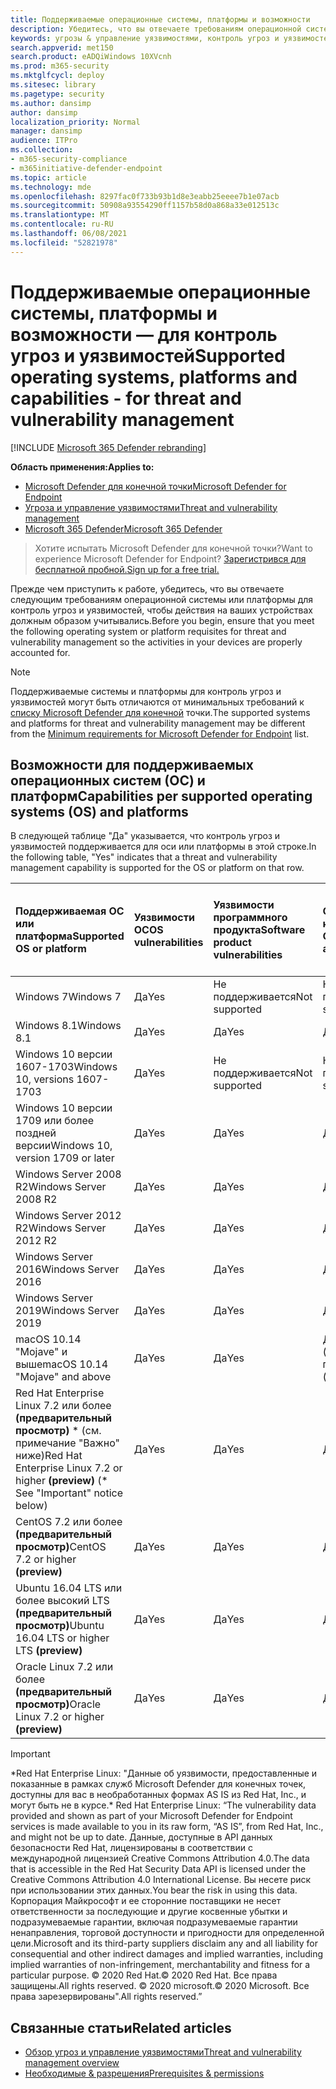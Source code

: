 ```yaml
---
title: Поддерживаемые операционные системы, платформы и возможности
description: Убедитесь, что вы отвечаете требованиям операционной системы или платформы для контроль угроз и уязвимостей, чтобы действия на всех устройствах должным образом учитывались.
keywords: угрозы & управление уязвимостями, контроль угроз и уязвимостей, операционная система, требования к платформе, необходимые условия, поддерживаемая ос Microsoft Defender для Endpoint-tvm, Microsoft Defender для Endpoint-tvm, поддерживаемые операционные системы, поддерживаемые платформы, поддержка Linux, поддержка mac
search.appverid: met150
search.product: eADQiWindows 10XVcnh
ms.prod: m365-security
ms.mktglfcycl: deploy
ms.sitesec: library
ms.pagetype: security
ms.author: dansimp
author: dansimp
localization_priority: Normal
manager: dansimp
audience: ITPro
ms.collection:
- m365-security-compliance
- m365initiative-defender-endpoint
ms.topic: article
ms.technology: mde
ms.openlocfilehash: 8297fac0f733b93b1d8e3eabb25eeee7b1e07acb
ms.sourcegitcommit: 50908a93554290ff1157b58d0a868a33e012513c
ms.translationtype: MT
ms.contentlocale: ru-RU
ms.lasthandoff: 06/08/2021
ms.locfileid: "52821978"
---
```

# <a name="supported-operating-systems-platforms-and-capabilities---for-threat-and-vulnerability-management"></a><span data-ttu-id="086fc-104">Поддерживаемые операционные системы, платформы и возможности — для контроль угроз и уязвимостей</span><span class="sxs-lookup"><span data-stu-id="086fc-104">Supported operating systems, platforms and capabilities - for threat and vulnerability management</span></span>

[!INCLUDE [Microsoft 365 Defender rebranding](../../includes/microsoft-defender.md)]

<span data-ttu-id="086fc-105">**Область применения:**</span><span class="sxs-lookup"><span data-stu-id="086fc-105">**Applies to:**</span></span>

- [<span data-ttu-id="086fc-106">Microsoft Defender для конечной точки</span><span class="sxs-lookup"><span data-stu-id="086fc-106">Microsoft Defender for Endpoint</span></span>](https://go.microsoft.com/fwlink/?linkid=2154037)
- [<span data-ttu-id="086fc-107">Угроза и управление уязвимостями</span><span class="sxs-lookup"><span data-stu-id="086fc-107">Threat and vulnerability management</span></span>](next-gen-threat-and-vuln-mgt.md)
- [<span data-ttu-id="086fc-108">Microsoft 365 Defender</span><span class="sxs-lookup"><span data-stu-id="086fc-108">Microsoft 365 Defender</span></span>](https://go.microsoft.com/fwlink/?linkid=2118804)

><span data-ttu-id="086fc-109">Хотите испытать Microsoft Defender для конечной точки?</span><span class="sxs-lookup"><span data-stu-id="086fc-109">Want to experience Microsoft Defender for Endpoint?</span></span> [<span data-ttu-id="086fc-110">Зарегистрився для бесплатной пробной.</span><span class="sxs-lookup"><span data-stu-id="086fc-110">Sign up for a free trial.</span></span>](https://www.microsoft.com/microsoft-365/windows/microsoft-defender-atp?ocid=docs-wdatp-portaloverview-abovefoldlink)

<span data-ttu-id="086fc-111">Прежде чем приступить к работе, убедитесь, что вы отвечаете следующим требованиям операционной системы или платформы для контроль угроз и уязвимостей, чтобы действия на ваших устройствах должным образом учитывались.</span><span class="sxs-lookup"><span data-stu-id="086fc-111">Before you begin, ensure that you meet the following operating system or platform requisites for threat and vulnerability management so the activities in your devices are properly accounted for.</span></span>

>[!NOTE]
><span data-ttu-id="086fc-112">Поддерживаемые системы и платформы для контроль угроз и уязвимостей могут быть отличаются от минимальных требований к [списку Microsoft Defender для конечной](minimum-requirements.md) точки.</span><span class="sxs-lookup"><span data-stu-id="086fc-112">The supported systems and platforms for threat and vulnerability management may be different from the [Minimum requirements for Microsoft Defender for Endpoint](minimum-requirements.md) list.</span></span>

## <a name="capabilities-per-supported-operating-systems-os-and-platforms"></a><span data-ttu-id="086fc-113">Возможности для поддерживаемых операционных систем (ОС) и платформ</span><span class="sxs-lookup"><span data-stu-id="086fc-113">Capabilities per supported operating systems (OS) and platforms</span></span>

<span data-ttu-id="086fc-114">В следующей таблице "Да" указывается, что контроль угроз и уязвимостей поддерживается для оси или платформы в этой строке.</span><span class="sxs-lookup"><span data-stu-id="086fc-114">In the following table, "Yes" indicates that a threat and vulnerability management capability is supported for the OS or platform on that row.</span></span>

<span data-ttu-id="086fc-115">Поддерживаемая ОС или платформа</span><span class="sxs-lookup"><span data-stu-id="086fc-115">Supported OS or platform</span></span> | <span data-ttu-id="086fc-116">Уязвимости ОС</span><span class="sxs-lookup"><span data-stu-id="086fc-116">OS vulnerabilities</span></span> | <span data-ttu-id="086fc-117">Уязвимости программного продукта</span><span class="sxs-lookup"><span data-stu-id="086fc-117">Software product vulnerabilities</span></span> | <span data-ttu-id="086fc-118">Оценка конфигурации ОС</span><span class="sxs-lookup"><span data-stu-id="086fc-118">OS configuration assessment</span></span> | <span data-ttu-id="086fc-119">Оценка конфигурации элементов управления безопасностью</span><span class="sxs-lookup"><span data-stu-id="086fc-119">Security controls configuration assessment</span></span> | <span data-ttu-id="086fc-120">Оценка конфигурации программного продукта</span><span class="sxs-lookup"><span data-stu-id="086fc-120">Software product configuration assessment</span></span>
:---|:---|:---|:---|:---|:---
<span data-ttu-id="086fc-121">Windows 7</span><span class="sxs-lookup"><span data-stu-id="086fc-121">Windows 7</span></span> | <span data-ttu-id="086fc-122">Да</span><span class="sxs-lookup"><span data-stu-id="086fc-122">Yes</span></span> | <span data-ttu-id="086fc-123">Не поддерживается</span><span class="sxs-lookup"><span data-stu-id="086fc-123">Not supported</span></span> | <span data-ttu-id="086fc-124">Не поддерживается</span><span class="sxs-lookup"><span data-stu-id="086fc-124">Not supported</span></span> | <span data-ttu-id="086fc-125">Не поддерживается</span><span class="sxs-lookup"><span data-stu-id="086fc-125">Not supported</span></span> | <span data-ttu-id="086fc-126">Не поддерживается</span><span class="sxs-lookup"><span data-stu-id="086fc-126">Not supported</span></span>
<span data-ttu-id="086fc-127">Windows 8.1</span><span class="sxs-lookup"><span data-stu-id="086fc-127">Windows 8.1</span></span> | <span data-ttu-id="086fc-128">Да</span><span class="sxs-lookup"><span data-stu-id="086fc-128">Yes</span></span> | <span data-ttu-id="086fc-129">Да</span><span class="sxs-lookup"><span data-stu-id="086fc-129">Yes</span></span> | <span data-ttu-id="086fc-130">Да</span><span class="sxs-lookup"><span data-stu-id="086fc-130">Yes</span></span> | <span data-ttu-id="086fc-131">Да</span><span class="sxs-lookup"><span data-stu-id="086fc-131">Yes</span></span>| <span data-ttu-id="086fc-132">Да</span><span class="sxs-lookup"><span data-stu-id="086fc-132">Yes</span></span>
<span data-ttu-id="086fc-133">Windows 10 версии 1607-1703</span><span class="sxs-lookup"><span data-stu-id="086fc-133">Windows 10, versions 1607-1703</span></span> | <span data-ttu-id="086fc-134">Да</span><span class="sxs-lookup"><span data-stu-id="086fc-134">Yes</span></span>  | <span data-ttu-id="086fc-135">Не поддерживается</span><span class="sxs-lookup"><span data-stu-id="086fc-135">Not supported</span></span> | <span data-ttu-id="086fc-136">Не поддерживается</span><span class="sxs-lookup"><span data-stu-id="086fc-136">Not supported</span></span> | <span data-ttu-id="086fc-137">Не поддерживается</span><span class="sxs-lookup"><span data-stu-id="086fc-137">Not supported</span></span> | <span data-ttu-id="086fc-138">Не поддерживается</span><span class="sxs-lookup"><span data-stu-id="086fc-138">Not supported</span></span>
<span data-ttu-id="086fc-139">Windows 10 версии 1709 или более поздней версии</span><span class="sxs-lookup"><span data-stu-id="086fc-139">Windows 10, version 1709 or later</span></span> | <span data-ttu-id="086fc-140">Да</span><span class="sxs-lookup"><span data-stu-id="086fc-140">Yes</span></span> | <span data-ttu-id="086fc-141">Да</span><span class="sxs-lookup"><span data-stu-id="086fc-141">Yes</span></span> | <span data-ttu-id="086fc-142">Да</span><span class="sxs-lookup"><span data-stu-id="086fc-142">Yes</span></span> | <span data-ttu-id="086fc-143">Да</span><span class="sxs-lookup"><span data-stu-id="086fc-143">Yes</span></span> | <span data-ttu-id="086fc-144">Да</span><span class="sxs-lookup"><span data-stu-id="086fc-144">Yes</span></span>
<span data-ttu-id="086fc-145">Windows Server 2008 R2</span><span class="sxs-lookup"><span data-stu-id="086fc-145">Windows Server 2008 R2</span></span> | <span data-ttu-id="086fc-146">Да</span><span class="sxs-lookup"><span data-stu-id="086fc-146">Yes</span></span> | <span data-ttu-id="086fc-147">Да</span><span class="sxs-lookup"><span data-stu-id="086fc-147">Yes</span></span> | <span data-ttu-id="086fc-148">Да</span><span class="sxs-lookup"><span data-stu-id="086fc-148">Yes</span></span> | <span data-ttu-id="086fc-149">Да</span><span class="sxs-lookup"><span data-stu-id="086fc-149">Yes</span></span> | <span data-ttu-id="086fc-150">Да</span><span class="sxs-lookup"><span data-stu-id="086fc-150">Yes</span></span>
<span data-ttu-id="086fc-151">Windows Server 2012 R2</span><span class="sxs-lookup"><span data-stu-id="086fc-151">Windows Server 2012 R2</span></span> | <span data-ttu-id="086fc-152">Да</span><span class="sxs-lookup"><span data-stu-id="086fc-152">Yes</span></span> | <span data-ttu-id="086fc-153">Да</span><span class="sxs-lookup"><span data-stu-id="086fc-153">Yes</span></span> | <span data-ttu-id="086fc-154">Да</span><span class="sxs-lookup"><span data-stu-id="086fc-154">Yes</span></span> | <span data-ttu-id="086fc-155">Да</span><span class="sxs-lookup"><span data-stu-id="086fc-155">Yes</span></span> | <span data-ttu-id="086fc-156">Да</span><span class="sxs-lookup"><span data-stu-id="086fc-156">Yes</span></span>
<span data-ttu-id="086fc-157">Windows Server 2016</span><span class="sxs-lookup"><span data-stu-id="086fc-157">Windows Server 2016</span></span> | <span data-ttu-id="086fc-158">Да</span><span class="sxs-lookup"><span data-stu-id="086fc-158">Yes</span></span> | <span data-ttu-id="086fc-159">Да</span><span class="sxs-lookup"><span data-stu-id="086fc-159">Yes</span></span> | <span data-ttu-id="086fc-160">Да</span><span class="sxs-lookup"><span data-stu-id="086fc-160">Yes</span></span> | <span data-ttu-id="086fc-161">Да</span><span class="sxs-lookup"><span data-stu-id="086fc-161">Yes</span></span> | <span data-ttu-id="086fc-162">Да</span><span class="sxs-lookup"><span data-stu-id="086fc-162">Yes</span></span>
<span data-ttu-id="086fc-163">Windows Server 2019</span><span class="sxs-lookup"><span data-stu-id="086fc-163">Windows Server 2019</span></span> | <span data-ttu-id="086fc-164">Да</span><span class="sxs-lookup"><span data-stu-id="086fc-164">Yes</span></span> | <span data-ttu-id="086fc-165">Да</span><span class="sxs-lookup"><span data-stu-id="086fc-165">Yes</span></span> | <span data-ttu-id="086fc-166">Да</span><span class="sxs-lookup"><span data-stu-id="086fc-166">Yes</span></span> | <span data-ttu-id="086fc-167">Да</span><span class="sxs-lookup"><span data-stu-id="086fc-167">Yes</span></span> | <span data-ttu-id="086fc-168">Да</span><span class="sxs-lookup"><span data-stu-id="086fc-168">Yes</span></span>
<span data-ttu-id="086fc-169">macOS 10.14 "Mojave" и выше</span><span class="sxs-lookup"><span data-stu-id="086fc-169">macOS 10.14 "Mojave" and above</span></span> | <span data-ttu-id="086fc-170">Да</span><span class="sxs-lookup"><span data-stu-id="086fc-170">Yes</span></span> | <span data-ttu-id="086fc-171">Да</span><span class="sxs-lookup"><span data-stu-id="086fc-171">Yes</span></span> | <span data-ttu-id="086fc-172">Да (предварительный просмотр)</span><span class="sxs-lookup"><span data-stu-id="086fc-172">Yes (preview)</span></span> | <span data-ttu-id="086fc-173">Да (предварительный просмотр)</span><span class="sxs-lookup"><span data-stu-id="086fc-173">Yes (preview)</span></span> | <span data-ttu-id="086fc-174">Да (предварительный просмотр)</span><span class="sxs-lookup"><span data-stu-id="086fc-174">Yes (preview)</span></span>
<span data-ttu-id="086fc-175">Red Hat Enterprise Linux 7.2 или более **(предварительный просмотр)** \* (см. примечание "Важно" ниже)</span><span class="sxs-lookup"><span data-stu-id="086fc-175">Red Hat Enterprise Linux 7.2 or higher **(preview)** (\* See "Important" notice below)</span></span> | <span data-ttu-id="086fc-176">Да</span><span class="sxs-lookup"><span data-stu-id="086fc-176">Yes</span></span> | <span data-ttu-id="086fc-177">Да</span><span class="sxs-lookup"><span data-stu-id="086fc-177">Yes</span></span> | <span data-ttu-id="086fc-178">Да</span><span class="sxs-lookup"><span data-stu-id="086fc-178">Yes</span></span> | <span data-ttu-id="086fc-179">Да</span><span class="sxs-lookup"><span data-stu-id="086fc-179">Yes</span></span> | <span data-ttu-id="086fc-180">Да</span><span class="sxs-lookup"><span data-stu-id="086fc-180">Yes</span></span>
<span data-ttu-id="086fc-181">CentOS 7.2 или более **(предварительный просмотр)**</span><span class="sxs-lookup"><span data-stu-id="086fc-181">CentOS 7.2 or higher **(preview)**</span></span> | <span data-ttu-id="086fc-182">Да</span><span class="sxs-lookup"><span data-stu-id="086fc-182">Yes</span></span> | <span data-ttu-id="086fc-183">Да</span><span class="sxs-lookup"><span data-stu-id="086fc-183">Yes</span></span> | <span data-ttu-id="086fc-184">Да</span><span class="sxs-lookup"><span data-stu-id="086fc-184">Yes</span></span> | <span data-ttu-id="086fc-185">Да</span><span class="sxs-lookup"><span data-stu-id="086fc-185">Yes</span></span> | <span data-ttu-id="086fc-186">Да</span><span class="sxs-lookup"><span data-stu-id="086fc-186">Yes</span></span>
<span data-ttu-id="086fc-187">Ubuntu 16.04 LTS или более высокий LTS **(предварительный просмотр)**</span><span class="sxs-lookup"><span data-stu-id="086fc-187">Ubuntu 16.04 LTS or higher LTS **(preview)**</span></span> | <span data-ttu-id="086fc-188">Да</span><span class="sxs-lookup"><span data-stu-id="086fc-188">Yes</span></span> | <span data-ttu-id="086fc-189">Да</span><span class="sxs-lookup"><span data-stu-id="086fc-189">Yes</span></span> | <span data-ttu-id="086fc-190">Да</span><span class="sxs-lookup"><span data-stu-id="086fc-190">Yes</span></span> | <span data-ttu-id="086fc-191">Да</span><span class="sxs-lookup"><span data-stu-id="086fc-191">Yes</span></span> | <span data-ttu-id="086fc-192">Да</span><span class="sxs-lookup"><span data-stu-id="086fc-192">Yes</span></span>
<span data-ttu-id="086fc-193">Oracle Linux 7.2 или более **(предварительный просмотр)**</span><span class="sxs-lookup"><span data-stu-id="086fc-193">Oracle Linux 7.2 or higher **(preview)**</span></span> | <span data-ttu-id="086fc-194">Да</span><span class="sxs-lookup"><span data-stu-id="086fc-194">Yes</span></span> | <span data-ttu-id="086fc-195">Да</span><span class="sxs-lookup"><span data-stu-id="086fc-195">Yes</span></span> | <span data-ttu-id="086fc-196">Да</span><span class="sxs-lookup"><span data-stu-id="086fc-196">Yes</span></span> | <span data-ttu-id="086fc-197">Да</span><span class="sxs-lookup"><span data-stu-id="086fc-197">Yes</span></span> | <span data-ttu-id="086fc-198">Да</span><span class="sxs-lookup"><span data-stu-id="086fc-198">Yes</span></span>

>[!IMPORTANT]
> <span data-ttu-id="086fc-199">\*Red Hat Enterprise Linux: "Данные об уязвимости, предоставленные и показанные в рамках служб Microsoft Defender для конечных точек, доступны для вас в необработанных формах AS IS из Red Hat, Inc., и могут быть не в курсе.</span><span class="sxs-lookup"><span data-stu-id="086fc-199">\* Red Hat Enterprise Linux: “The vulnerability data provided and shown as part of your Microsoft Defender for Endpoint services is made available to you in its raw form, “AS IS”, from Red Hat, Inc., and might not be up to date.</span></span> <span data-ttu-id="086fc-200">Данные, доступные в API данных безопасности Red Hat, лицензированы в соответствии с международной лицензией Creative Commons Attribution 4.0.</span><span class="sxs-lookup"><span data-stu-id="086fc-200">The data that is accessible in the Red Hat Security Data API is licensed under the Creative Commons Attribution 4.0 International License.</span></span> <span data-ttu-id="086fc-201">Вы несете риск при использовании этих данных.</span><span class="sxs-lookup"><span data-stu-id="086fc-201">You bear the risk in using this data.</span></span> <span data-ttu-id="086fc-202">Корпорация Майкрософт и ее сторонние поставщики не несет ответственности за последующие и другие косвенные убытки и подразумеваемые гарантии, включая подразумеваемые гарантии ненаправления, торговой доступности и пригодности для определенной цели.</span><span class="sxs-lookup"><span data-stu-id="086fc-202">Microsoft and its third-party suppliers disclaim any and all liability for consequential and other indirect damages and implied warranties, including implied warranties of non-infringement, merchantability and fitness for a particular purpose.</span></span> <span data-ttu-id="086fc-203">© 2020 Red Hat.</span><span class="sxs-lookup"><span data-stu-id="086fc-203">© 2020 Red Hat.</span></span> <span data-ttu-id="086fc-204">Все права защищены.</span><span class="sxs-lookup"><span data-stu-id="086fc-204">All rights reserved.</span></span> <span data-ttu-id="086fc-205">© 2020 microsoft.</span><span class="sxs-lookup"><span data-stu-id="086fc-205">© 2020 Microsoft.</span></span> <span data-ttu-id="086fc-206">Все права зарезервированы".</span><span class="sxs-lookup"><span data-stu-id="086fc-206">All rights reserved.”</span></span>

## <a name="related-articles"></a><span data-ttu-id="086fc-207">Связанные статьи</span><span class="sxs-lookup"><span data-stu-id="086fc-207">Related articles</span></span>

- [<span data-ttu-id="086fc-208">Обзор угроз и управление уязвимостями</span><span class="sxs-lookup"><span data-stu-id="086fc-208">Threat and vulnerability management overview</span></span>](next-gen-threat-and-vuln-mgt.md)
- [<span data-ttu-id="086fc-209">Необходимые & разрешения</span><span class="sxs-lookup"><span data-stu-id="086fc-209">Prerequisites & permissions</span></span>](tvm-prerequisites.md)
